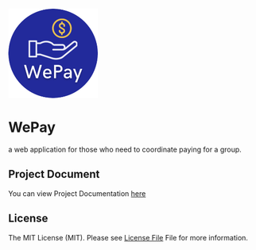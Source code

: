 ![logo](pics/docs/Wepay-logo.png)

# WePay

 a web application for those who need to coordinate paying for a group. 

## Project Document
You can view Project Documentation [here](https://github.com/WePays/WePay/wiki/home)

## License

The MIT License (MIT). Please see [License File](LICENSE) File for more information.
